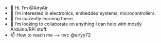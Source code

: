 - 👋 Hi, I’m @AiryAir
- 👀 I’m interested in electronics, embedded systems, microcontrollers.
- 🌱 I’m currently learning these.
- 💞️ I’m looking to collaborate on anything I can help with mostly Arduino/RPi stuff.
- 📫 How to reach me --> twt: @airyy72

<!---
AiryAir/AiryAir is a ✨ special ✨ repository because its `README.md` (this file) appears on your GitHub profile.
You can click the Preview link to take a look at your changes.
--->
